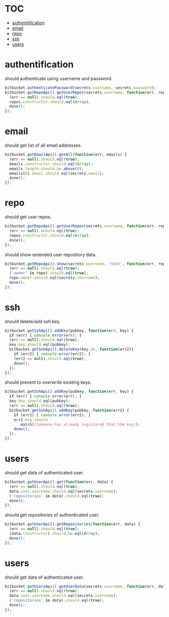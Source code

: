 # TOC
   - [authentification](#authentification)
   - [email](#email)
   - [repo](#repo)
   - [ssh](#ssh)
   - [users](#users)
<a name=""></a>
 
<a name="authentification"></a>
# authentification
should authenticate using username and password.

```js
bitbucket.authenticatePassword(secrets.username, secrets.password);
bitbucket.getRepoApi().getUserRepos(secrets.username, function(err, repos) {
  (err == null).should.eql(true);
  repos.constructor.should.eql(Array);
  done();
});
```

<a name="email"></a>
# email
should get list of all email addresses.

```js
bitbucket.getEmailApi().getAll(function(err, emails) {
  (err == null).should.eql(true);
  emails.constructor.should.eql(Array);
  emails.length.should.be.above(0);
  emails[0].email.should.eql(secrets.email);
  done();
});
```

<a name="repo"></a>
# repo
should get user repos.

```js
bitbucket.getRepoApi().getUserRepos(secrets.username, function(err, repos) {
  (err == null).should.eql(true);
  repos.constructor.should.eql(Array);
  done();
});
```

should show extended user repository data.

```js
bitbucket.getRepoApi().show(secrets.username, 'test', function(err, repo) {
  (err == null).should.eql(true);
  ('owner' in repo).should.eql(true);
  repo.owner.should.eql(secrets.username);
  done();
});
```

<a name="ssh"></a>
# ssh
should delete/add ssh key.

```js
bitbucket.getSshApi().addKey(pubkey, function(err, key) {
  if (err) { console.error(err); }
  (err == null).should.eql(true);
  key.key.should.eql(pubkey);
  bitbucket.getSshApi().deleteKey(key.pk, function(err2){
    if (err2) { console.error(err2); }
    (err2 == null).should.eql(true);
    done();
  });
});
```

should prevent to overwrite existing keys.

```js
bitbucket.getSshApi().addKey(pubkey, function(err, key) {
  if (err) { console.error(err); }
  key.key.should.eql(pubkey);
  (err == null).should.eql(true);
  bitbucket.getSshApi().addKey(pubkey, function(err2) {
    if (err2) { console.error(err2); }
    err2.msg.should
      .match(/Someone has already registered that SSH key/);
    done();
  });
});
```

<a name="users"></a>
# users
should get data of authenticated user.

```js
bitbucket.getUserApi().get(function(err, data) {
  (err == null).should.eql(true);
  data.user.username.should.eql(secrets.username);
  ('repositories' in data).should.eql(true);
  done();
});
```

should get repositories of authenticated user.

```js
bitbucket.getUserApi().getRepositories(function(err, data) {
  (err == null).should.eql(true);
  (data.constructor).should.be.eql(Array);
  done();
});
```

<a name="users"></a>
# users
should get data of authenticated user.

```js
bitbucket.getUsersApi().getUserData(secrets.username, function(err, data) {
  (err == null).should.eql(true);
  data.user.username.should.eql(secrets.username);
  ('repositories' in data).should.eql(true);
  done();
});
```

